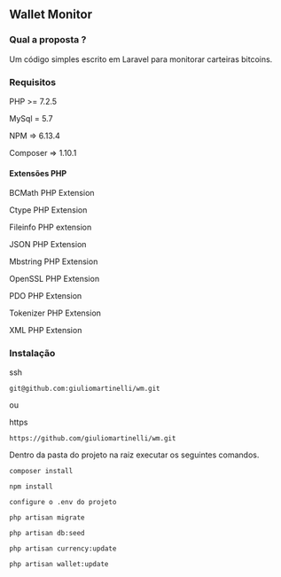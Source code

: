 ## Wallet Monitor

### Qual a proposta ?

<p>
Um código simples escrito em Laravel para monitorar carteiras bitcoins.
</p>

### Requisitos

<p>
PHP      >=   7.2.5
</p>
<p>
MySql    =    5.7
</p>
<p>
NPM      =>   6.13.4
</p>
<p>
Composer =>   1.10.1
</p>

#### Extensões PHP

<p>
BCMath PHP Extension
</p>
<p>
Ctype PHP Extension
</p>
<p>
Fileinfo PHP extension
</p>
<p>
JSON PHP Extension
</p>
<p>
Mbstring PHP Extension
</p>
<p>
OpenSSL PHP Extension
</p>
<p>
PDO PHP Extension
</p>
<p>
Tokenizer PHP Extension
</p>
<p>
XML PHP Extension
</p>

### Instalação

<p>ssh
</p>

~~~
git@github.com:giuliomartinelli/wm.git
~~~

<p>
ou
</p>
<p>
https
</p>

~~~
https://github.com/giuliomartinelli/wm.git
~~~

<p>
Dentro da pasta do projeto na raiz executar os seguintes comandos.
</p>

~~~
composer install
~~~
~~~
npm install
~~~
~~~
configure o .env do projeto 
~~~
~~~
php artisan migrate
~~~
~~~
php artisan db:seed
~~~
~~~
php artisan currency:update
~~~
~~~
php artisan wallet:update
~~~
